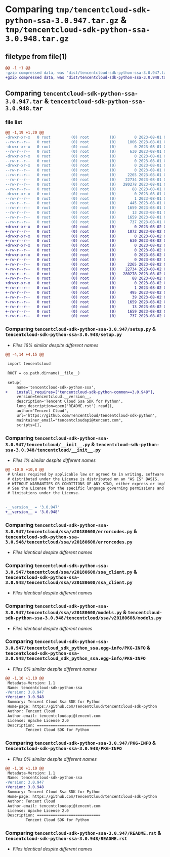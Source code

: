 # Comparing `tmp/tencentcloud-sdk-python-ssa-3.0.947.tar.gz` & `tmp/tencentcloud-sdk-python-ssa-3.0.948.tar.gz`

## filetype from file(1)

```diff
@@ -1 +1 @@
-gzip compressed data, was "dist/tencentcloud-sdk-python-ssa-3.0.947.tar", last modified: Tue Aug  1 00:55:23 2023, max compression
+gzip compressed data, was "dist/tencentcloud-sdk-python-ssa-3.0.948.tar", last modified: Wed Aug  2 00:36:49 2023, max compression
```

## Comparing `tencentcloud-sdk-python-ssa-3.0.947.tar` & `tencentcloud-sdk-python-ssa-3.0.948.tar`

### file list

```diff
@@ -1,19 +1,20 @@
-drwxr-xr-x   0 root         (0) root         (0)        0 2023-08-01 00:55:23.000000 tencentcloud-sdk-python-ssa-3.0.947/
--rw-r--r--   0 root         (0) root         (0)     1006 2023-08-01 00:55:23.000000 tencentcloud-sdk-python-ssa-3.0.947/setup.py
-drwxr-xr-x   0 root         (0) root         (0)        0 2023-08-01 00:55:23.000000 tencentcloud-sdk-python-ssa-3.0.947/tencentcloud/
--rw-r--r--   0 root         (0) root         (0)      630 2023-08-01 00:55:23.000000 tencentcloud-sdk-python-ssa-3.0.947/tencentcloud/__init__.py
-drwxr-xr-x   0 root         (0) root         (0)        0 2023-08-01 00:55:23.000000 tencentcloud-sdk-python-ssa-3.0.947/tencentcloud/ssa/
--rw-r--r--   0 root         (0) root         (0)        0 2023-08-01 00:55:23.000000 tencentcloud-sdk-python-ssa-3.0.947/tencentcloud/ssa/__init__.py
-drwxr-xr-x   0 root         (0) root         (0)        0 2023-08-01 00:55:23.000000 tencentcloud-sdk-python-ssa-3.0.947/tencentcloud/ssa/v20180608/
--rw-r--r--   0 root         (0) root         (0)        0 2023-08-01 00:55:23.000000 tencentcloud-sdk-python-ssa-3.0.947/tencentcloud/ssa/v20180608/__init__.py
--rw-r--r--   0 root         (0) root         (0)     2265 2023-08-01 00:55:23.000000 tencentcloud-sdk-python-ssa-3.0.947/tencentcloud/ssa/v20180608/errorcodes.py
--rw-r--r--   0 root         (0) root         (0)    22734 2023-08-01 00:55:23.000000 tencentcloud-sdk-python-ssa-3.0.947/tencentcloud/ssa/v20180608/ssa_client.py
--rw-r--r--   0 root         (0) root         (0)   280278 2023-08-01 00:55:23.000000 tencentcloud-sdk-python-ssa-3.0.947/tencentcloud/ssa/v20180608/models.py
--rw-r--r--   0 root         (0) root         (0)       88 2023-08-01 00:55:23.000000 tencentcloud-sdk-python-ssa-3.0.947/setup.cfg
-drwxr-xr-x   0 root         (0) root         (0)        0 2023-08-01 00:55:23.000000 tencentcloud-sdk-python-ssa-3.0.947/tencentcloud_sdk_python_ssa.egg-info/
--rw-r--r--   0 root         (0) root         (0)        1 2023-08-01 00:55:23.000000 tencentcloud-sdk-python-ssa-3.0.947/tencentcloud_sdk_python_ssa.egg-info/dependency_links.txt
--rw-r--r--   0 root         (0) root         (0)      445 2023-08-01 00:55:23.000000 tencentcloud-sdk-python-ssa-3.0.947/tencentcloud_sdk_python_ssa.egg-info/SOURCES.txt
--rw-r--r--   0 root         (0) root         (0)     1659 2023-08-01 00:55:23.000000 tencentcloud-sdk-python-ssa-3.0.947/tencentcloud_sdk_python_ssa.egg-info/PKG-INFO
--rw-r--r--   0 root         (0) root         (0)       13 2023-08-01 00:55:23.000000 tencentcloud-sdk-python-ssa-3.0.947/tencentcloud_sdk_python_ssa.egg-info/top_level.txt
--rw-r--r--   0 root         (0) root         (0)     1659 2023-08-01 00:55:23.000000 tencentcloud-sdk-python-ssa-3.0.947/PKG-INFO
--rw-r--r--   0 root         (0) root         (0)      737 2023-08-01 00:55:23.000000 tencentcloud-sdk-python-ssa-3.0.947/README.rst
+drwxr-xr-x   0 root         (0) root         (0)        0 2023-08-02 00:36:49.000000 tencentcloud-sdk-python-ssa-3.0.948/
+-rw-r--r--   0 root         (0) root         (0)     1072 2023-08-02 00:36:49.000000 tencentcloud-sdk-python-ssa-3.0.948/setup.py
+drwxr-xr-x   0 root         (0) root         (0)        0 2023-08-02 00:36:49.000000 tencentcloud-sdk-python-ssa-3.0.948/tencentcloud/
+-rw-r--r--   0 root         (0) root         (0)      630 2023-08-02 00:36:49.000000 tencentcloud-sdk-python-ssa-3.0.948/tencentcloud/__init__.py
+drwxr-xr-x   0 root         (0) root         (0)        0 2023-08-02 00:36:49.000000 tencentcloud-sdk-python-ssa-3.0.948/tencentcloud/ssa/
+-rw-r--r--   0 root         (0) root         (0)        0 2023-08-02 00:36:49.000000 tencentcloud-sdk-python-ssa-3.0.948/tencentcloud/ssa/__init__.py
+drwxr-xr-x   0 root         (0) root         (0)        0 2023-08-02 00:36:49.000000 tencentcloud-sdk-python-ssa-3.0.948/tencentcloud/ssa/v20180608/
+-rw-r--r--   0 root         (0) root         (0)        0 2023-08-02 00:36:49.000000 tencentcloud-sdk-python-ssa-3.0.948/tencentcloud/ssa/v20180608/__init__.py
+-rw-r--r--   0 root         (0) root         (0)     2265 2023-08-02 00:36:49.000000 tencentcloud-sdk-python-ssa-3.0.948/tencentcloud/ssa/v20180608/errorcodes.py
+-rw-r--r--   0 root         (0) root         (0)    22734 2023-08-02 00:36:49.000000 tencentcloud-sdk-python-ssa-3.0.948/tencentcloud/ssa/v20180608/ssa_client.py
+-rw-r--r--   0 root         (0) root         (0)   280278 2023-08-02 00:36:49.000000 tencentcloud-sdk-python-ssa-3.0.948/tencentcloud/ssa/v20180608/models.py
+-rw-r--r--   0 root         (0) root         (0)       88 2023-08-02 00:36:49.000000 tencentcloud-sdk-python-ssa-3.0.948/setup.cfg
+drwxr-xr-x   0 root         (0) root         (0)        0 2023-08-02 00:36:49.000000 tencentcloud-sdk-python-ssa-3.0.948/tencentcloud_sdk_python_ssa.egg-info/
+-rw-r--r--   0 root         (0) root         (0)        1 2023-08-02 00:36:49.000000 tencentcloud-sdk-python-ssa-3.0.948/tencentcloud_sdk_python_ssa.egg-info/dependency_links.txt
+-rw-r--r--   0 root         (0) root         (0)      495 2023-08-02 00:36:49.000000 tencentcloud-sdk-python-ssa-3.0.948/tencentcloud_sdk_python_ssa.egg-info/SOURCES.txt
+-rw-r--r--   0 root         (0) root         (0)       39 2023-08-02 00:36:49.000000 tencentcloud-sdk-python-ssa-3.0.948/tencentcloud_sdk_python_ssa.egg-info/requires.txt
+-rw-r--r--   0 root         (0) root         (0)     1659 2023-08-02 00:36:49.000000 tencentcloud-sdk-python-ssa-3.0.948/tencentcloud_sdk_python_ssa.egg-info/PKG-INFO
+-rw-r--r--   0 root         (0) root         (0)       13 2023-08-02 00:36:49.000000 tencentcloud-sdk-python-ssa-3.0.948/tencentcloud_sdk_python_ssa.egg-info/top_level.txt
+-rw-r--r--   0 root         (0) root         (0)     1659 2023-08-02 00:36:49.000000 tencentcloud-sdk-python-ssa-3.0.948/PKG-INFO
+-rw-r--r--   0 root         (0) root         (0)      737 2023-08-02 00:36:49.000000 tencentcloud-sdk-python-ssa-3.0.948/README.rst
```

### Comparing `tencentcloud-sdk-python-ssa-3.0.947/setup.py` & `tencentcloud-sdk-python-ssa-3.0.948/setup.py`

 * *Files 16% similar despite different names*

```diff
@@ -4,14 +4,15 @@
 
 import tencentcloud
 
 ROOT = os.path.dirname(__file__)
 
 setup(
     name='tencentcloud-sdk-python-ssa',
+    install_requires=["tencentcloud-sdk-python-common==3.0.948"],
     version=tencentcloud.__version__,
     description='Tencent Cloud Ssa SDK for Python',
     long_description=open('README.rst').read(),
     author='Tencent Cloud',
     url='https://github.com/TencentCloud/tencentcloud-sdk-python',
     maintainer_email="tencentcloudapi@tencent.com",
     scripts=[],
```

### Comparing `tencentcloud-sdk-python-ssa-3.0.947/tencentcloud/__init__.py` & `tencentcloud-sdk-python-ssa-3.0.948/tencentcloud/__init__.py`

 * *Files 1% similar despite different names*

```diff
@@ -10,8 +10,8 @@
 # Unless required by applicable law or agreed to in writing, software
 # distributed under the License is distributed on an "AS IS" BASIS,
 # WITHOUT WARRANTIES OR CONDITIONS OF ANY KIND, either express or implied.
 # See the License for the specific language governing permissions and
 # limitations under the License.
 
 
-__version__ = '3.0.947'
+__version__ = '3.0.948'
```

### Comparing `tencentcloud-sdk-python-ssa-3.0.947/tencentcloud/ssa/v20180608/errorcodes.py` & `tencentcloud-sdk-python-ssa-3.0.948/tencentcloud/ssa/v20180608/errorcodes.py`

 * *Files identical despite different names*

### Comparing `tencentcloud-sdk-python-ssa-3.0.947/tencentcloud/ssa/v20180608/ssa_client.py` & `tencentcloud-sdk-python-ssa-3.0.948/tencentcloud/ssa/v20180608/ssa_client.py`

 * *Files identical despite different names*

### Comparing `tencentcloud-sdk-python-ssa-3.0.947/tencentcloud/ssa/v20180608/models.py` & `tencentcloud-sdk-python-ssa-3.0.948/tencentcloud/ssa/v20180608/models.py`

 * *Files identical despite different names*

### Comparing `tencentcloud-sdk-python-ssa-3.0.947/tencentcloud_sdk_python_ssa.egg-info/PKG-INFO` & `tencentcloud-sdk-python-ssa-3.0.948/tencentcloud_sdk_python_ssa.egg-info/PKG-INFO`

 * *Files 0% similar despite different names*

```diff
@@ -1,10 +1,10 @@
 Metadata-Version: 1.1
 Name: tencentcloud-sdk-python-ssa
-Version: 3.0.947
+Version: 3.0.948
 Summary: Tencent Cloud Ssa SDK for Python
 Home-page: https://github.com/TencentCloud/tencentcloud-sdk-python
 Author: Tencent Cloud
 Author-email: tencentcloudapi@tencent.com
 License: Apache License 2.0
 Description: ============================
         Tencent Cloud SDK for Python
```

### Comparing `tencentcloud-sdk-python-ssa-3.0.947/PKG-INFO` & `tencentcloud-sdk-python-ssa-3.0.948/PKG-INFO`

 * *Files 0% similar despite different names*

```diff
@@ -1,10 +1,10 @@
 Metadata-Version: 1.1
 Name: tencentcloud-sdk-python-ssa
-Version: 3.0.947
+Version: 3.0.948
 Summary: Tencent Cloud Ssa SDK for Python
 Home-page: https://github.com/TencentCloud/tencentcloud-sdk-python
 Author: Tencent Cloud
 Author-email: tencentcloudapi@tencent.com
 License: Apache License 2.0
 Description: ============================
         Tencent Cloud SDK for Python
```

### Comparing `tencentcloud-sdk-python-ssa-3.0.947/README.rst` & `tencentcloud-sdk-python-ssa-3.0.948/README.rst`

 * *Files identical despite different names*

